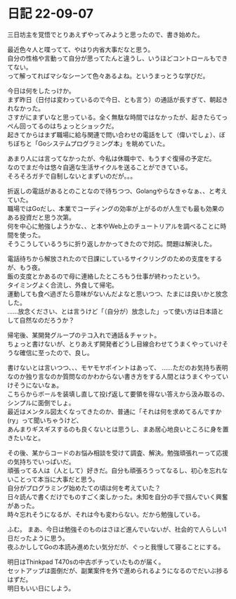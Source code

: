 # 日記 22-09-07
三日坊主を覚悟でとりあえずやってみようと思ったので、書き始めた。  

最近色々人と喋ってて、やはり内省大事だなと思う。  
自分の性格や言動って自分が思ってたんと違うし、いうほどコントロールもできてない。  
って解ってればマシなシーンて色々あるよね。というまっとうな学びだ。  

今日は何をしたっけか。  
まず昨日（日付は変わっているので今日、とも言う）の通話が長すぎて、朝起きれなかった。  
さすがにまずいなと思っている。全く無駄な時間ではなかったが、起きたらてっぺん回ってるのはちょっとショックだ。  
起きてからはまず職場に給与関連で問い合わせの電話をして（偉いでしょ）、ぼちぼちと「Goシステムプログラミング本」を眺めていた。  

あまり人には言ってなかったが、今私は休職中で、もうすぐ復帰の予定だ。  
なのでまだ今は悠々自適な生活サイクルを送ることができている。  
そろそろガチで自制しないとまずいのだが。。。

折返しの電話があるとのことなので待ちつつ、Golangやらなきゃなぁ、、と考えていた。  
職場ではGoだし、本業でコーディングの効率が上がるのが人生でも最も効果のある投資だと思う次第。  
何を中心に勉強しようかな、、と本やWeb上のチュートリアルを調べることに時間を使った。  
そうこうしているうちに折り返しかかってきたので対応。問題は解決した。  

電話待ちから解放されたので日課にしているサイクリングのための支度をするが、もう夜。  
飯の支度とかあるので母に連絡したところもう仕事が終わったという。  
タイミングよく合流し、外食して帰宅。  
運動しても食べ過ぎたら意味がないんだよなと思いつつ、たまには良いかと放念した。  
……放念ください、とは言うけど「（自分が）放念した」って使い方は日本語として自然なのだろうか？  

帰宅後、某開発グループのテコ入れで通話＆チャット。  
ちょっと書けないが、とりあえず開発者どうし目線合わせてうまくやっていけそうな確信に至ったので、良し。  

書けないとは言いつつ、、、モヤモヤポイントはあって、
……ただのお気持ち表明なのか独り言なのか質問なのかわからない書き方をする人間とはうまくやっていけそうにないなぁ。  
こちらからボールを装填し直して投げ返して要領を得ない答えから汲み取るの、シンプルに面倒でしょ。  
最近はメンタル図太くなってきたのか、普通に「それは何を求めてるんですか(ry」って聞いちゃうけど、  
あんまりギスギスするのも良くないとは思うし、まあ居心地良いところに身を置きたいなと。  

その後、某からコードのお悩み相談を受けて調査、解決。勉強頑張れーって応援の気持ちでいっぱいだ。  
頑張ってる人は（人として）好きだ。自分も頑張ろうってなるし、初心を忘れないことって本当に大事だと思う。  
自分がプログラミング始めたての頃は何を考えていた？  
日々読んで書くだけでものすごく楽しかった。未知を自分の手で掴んでいく興奮があった。  
時々忘れそうになるが、それは今も変わらない。だから勉強している。  

ふむ。
まあ、今日は勉強そのものはさほど進んでいないが、社会的で人らしい1日だったように思う。  
夜ふかししてGoの本読み進めたい気分だが、ぐっと我慢して寝ることにする。  

明日はThinkpad T470sの中古ポチっていたものが届く。  
セットアップは面倒だが、副業案件を外で進められるようになるのでだいぶ捗るはずだ。  
明日もいい日にしよう。  
